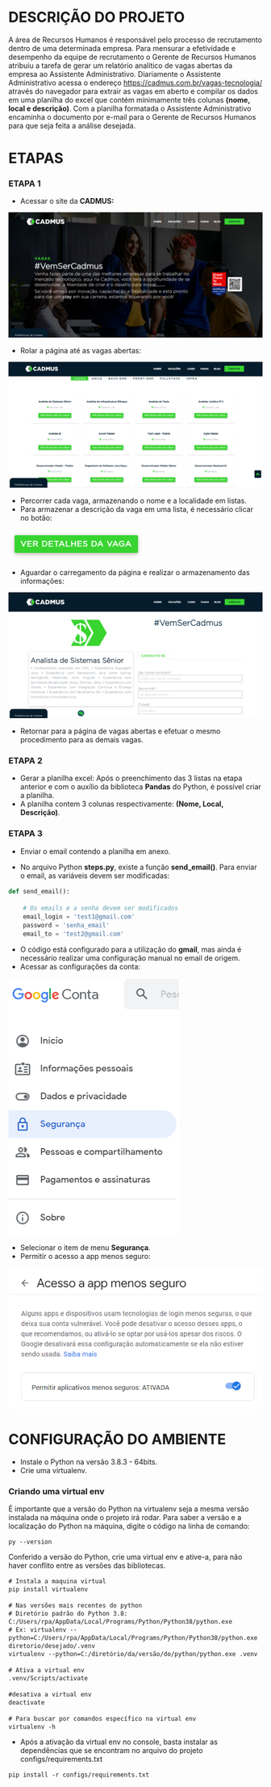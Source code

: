 # DESCRIÇÃO DO PROJETO

A área de Recursos Humanos é responsável pelo processo de recrutamento dentro de uma determinada empresa.
Para mensurar a efetividade e desempenho da equipe de recrutamento o Gerente de Recursos Humanos atribuiu
a tarefa de gerar um relatório analítico de vagas abertas da empresa ao Assistente Administrativo. Diariamente
o Assistente Administrativo acessa o endereço <https://cadmus.com.br/vagas-tecnologia/> através do navegador
para extrair as vagas em aberto e compilar os dados em uma planilha do excel que contém minimamente três colunas
**(nome, local e descrição)**. Com a planilha formatada o Assistente Administrativo encaminha o 
documento por e-mail para o Gerente de Recursos Humanos para que seja feita a análise desejada.

# ETAPAS

### ETAPA 1

* Acessar o site da **CADMUS:**

![Tela inicial](documents/img/inicio.png)

* Rolar a página até as vagas abertas:

![Tela vagas](documents/img/vagas.PNG)

* Percorrer cada vaga, armazenando o nome e a localidade em listas.
* Para armazenar a descrição da vaga em uma lista, é necessário clicar no botão:

![Botão Ver Detalhes da Vaga](documents/img/detalhes.PNG)

* Aguardar o carregamento da página e realizar o armazenamento das informações:

![Tela Descrição da Vaga](documents/img/descricao.PNG)

* Retornar para a página de vagas abertas e efetuar o mesmo procedimento para as demais vagas.


### ETAPA 2

* Gerar a planilha excel: Após o preenchimento das 3 listas na etapa anterior e com o auxílio
da biblioteca **Pandas** do Python, é possível criar a planilha.
* A planilha contem 3 colunas respectivamente: **(Nome, Local, Descrição)**.


### ETAPA 3

* Enviar o email contendo a planilha em anexo.

* No arquivo Python **steps.py**, existe a função **send_email()**. Para enviar o email, as variáveis
devem ser modificadas:
  
~~~python
def send_email():
    
    # Os emails e a senha devem ser modificados
    email_login = 'test1@gmail.com'
    password = 'senha_email'
    email_to = 'test2@gmail.com'
~~~

* O código está configurado para a utilização do **gmail**, mas ainda é necessário realizar uma configuração
manual no email de origem.
* Acessar as configurações da conta:

![Tela Configurações Conta](documents/img/conta.PNG)

* Selecionar o item de menu **Segurança**.
* Permitir o acesso a app menos seguro:

![Tela Permitir Acesso](documents/img/menos_seguro.PNG)


# CONFIGURAÇÃO DO AMBIENTE

* Instale o Python na versão 3.8.3 - 64bits.
* Crie uma virtualenv.


### Criando uma virtual env

É importante que a versão do Python na virtualenv seja a mesma versão instalada na máquina onde o projeto irá rodar. 
Para saber a versão e a localização do Python na máquina, digite o código na linha de comando:

```commandline
py --version
```

Conferido a versão do Python, crie uma virtual env e ative-a, para não haver conflito entre as versões das bibliotecas.

```shell
# Instala a maquina virtual
pip install virtualenv

# Nas versões mais recentes do python
# Diretório padrão do Python 3.8: C:/Users/rpa/AppData/Local/Programs/Python/Python38/python.exe
# Ex: virtualenv --python=C:/Users/rpa/AppData/Local/Programs/Python/Python38/python.exe diretorio/desejado/.venv
virtualenv --python=C:/diretório/da/versão/do/python/python.exe .venv

# Ativa a virtual env
.venv/Scripts/activate

#desativa a virtual env
deactivate

# Para buscar por comandos específico na virtual env
virtualenv -h
```

* Após a ativação da virtual env no console, basta instalar as dependências que se encontram no arquivo do projeto
configs/requirements.txt
  
~~~shell
pip install -r configs/requirements.txt
~~~